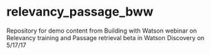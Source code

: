 # relevancy_passage_bww
Repository for demo content from Building with Watson webinar on Relevancy training and Passage retrieval beta in Watson Discovery on 5/17/17
